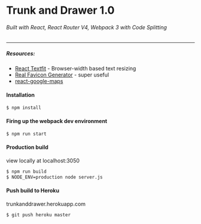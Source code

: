 # Trunk and Drawer 1.0
###### Built with React, React Router V4, Webpack 3 with Code Splitting
---
##### Resources:
* [React Textfit](https://github.com/malte-wessel/react-textfit) - Browser-width based text resizing
* [Real Favicon Generator](https://realfavicongenerator.net) - super useful
* [react-google-maps](https://github.com/tomchentw/react-google-maps)

#### Installation
```sh
$ npm install
```
#### Firing up the webpack dev environment
```sh
$ npm run start
```
#### Production build
view locally at localhost:3050
```sh
$ npm run build
$ NODE_ENV=production node server.js
```
#### Push build to Heroku
trunkanddrawer.herokuapp.com
```sh
$ git push heroku master
```
